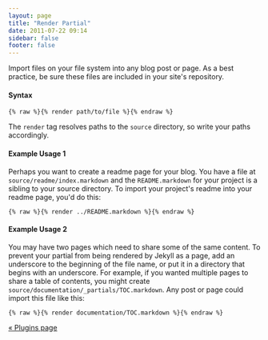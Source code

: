 ```yaml
---
layout: page
title: "Render Partial"
date: 2011-07-22 09:14
sidebar: false
footer: false
---
```


Import files on your file system into any blog post or page. As a best practice, be sure these files are included in your site's repository.

#### Syntax

    {% raw %}{% render path/to/file %}{% endraw %}

The `render` tag resolves paths to the `source` directory, so write your paths accordingly.

#### Example Usage 1
Perhaps you want to create a readme page for your blog. You have a file at `source/readme/index.markdown` and the `README.markdown` for your project is
a sibling to your source directory. To import your project's readme into your readme page, you'd do this:

    {% raw %}{% render ../README.markdown %}{% endraw %}

#### Example Usage 2
You may have two pages which need to share some of the same content. To prevent your partial from being rendered by Jekyll as a page, add an underscore to the
beginning of the file name, or put it in a directory that begins with an underscore. For example, if you wanted multiple pages to share a table of contents, you might create `source/documentation/_partials/TOC.markdown`.
Any post or page could import this file like this:

    {% raw %}{% render documentation/TOC.markdown %}{% endraw %}

[&laquo; Plugins page](/docs/plugins)
